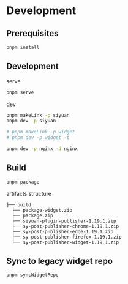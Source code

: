 # Development

## Prerequisites

```bash
pnpm install
```

## Development

serve

```bash
pnpm serve
```

dev

```bash
pnpm makeLink -p siyuan
pnpm dev -p siyuan

# pnpm makeLink -p widget
# pnpm dev -p widget -t 

pnpm dev -p nginx -d nginx
```

## Build

```bash
pnpm package
```

artifacts structure

```
├── build
  ├── package-widget.zip
  ├── package.zip
  ├── siyuan-plugin-publisher-1.19.1.zip
  ├── sy-post-publisher-chrome-1.19.1.zip
  ├── sy-post-publisher-edge-1.19.1.zip
  ├── sy-post-publisher-firefox-1.19.1.zip
  └── sy-post-publisher-widget-1.19.1.zip
```

## Sync to legacy widget repo

```bash
pnpm syncWidgetRepo
```